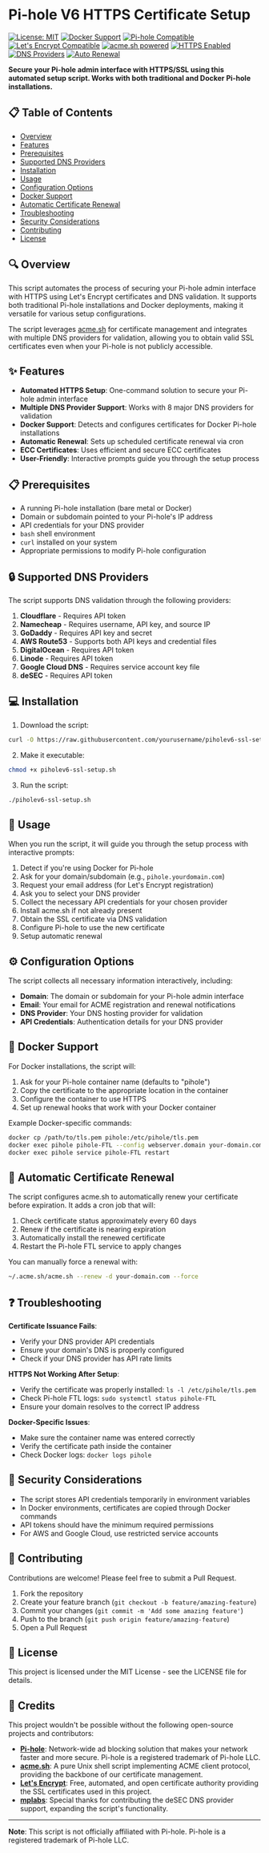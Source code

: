 # Pi-hole V6 HTTPS Certificate Setup 

[![License: MIT](https://img.shields.io/badge/License-MIT-yellow.svg)](https://opensource.org/licenses/MIT)
[![Docker Support](https://img.shields.io/badge/Docker-Support-blue)](https://www.docker.com/)
[![Pi-hole Compatible](https://img.shields.io/badge/Pi--hole-Compatible-green)](https://pi-hole.net/)
[![Let's Encrypt Compatible](https://img.shields.io/badge/Let%27s%20Encrypt-Compatible-brightgreen)](https://letsencrypt.org/)
[![acme.sh powered](https://img.shields.io/badge/acme.sh-powered-blue)](https://github.com/acmesh-official/acme.sh)
[![HTTPS Enabled](https://img.shields.io/badge/HTTPS-Enabled-brightgreen)]()
[![DNS Providers](https://img.shields.io/badge/DNS%20Providers-8-orange)]()
[![Auto Renewal](https://img.shields.io/badge/Auto%20Renewal-Enabled-success)]()

**Secure your Pi-hole admin interface with HTTPS/SSL using this automated setup script. Works with both traditional and Docker Pi-hole installations.**

## 📋 Table of Contents

- [Overview](#overview)
- [Features](#features)
- [Prerequisites](#prerequisites)
- [Supported DNS Providers](#supported-dns-providers)
- [Installation](#installation)
- [Usage](#usage)
- [Configuration Options](#configuration-options)
- [Docker Support](#docker-support)
- [Automatic Certificate Renewal](#automatic-certificate-renewal)
- [Troubleshooting](#troubleshooting)
- [Security Considerations](#security-considerations)
- [Contributing](#contributing)
- [License](#license)

## 🔍 Overview

This script automates the process of securing your Pi-hole admin interface with HTTPS using Let's Encrypt certificates and DNS validation. It supports both traditional Pi-hole installations and Docker deployments, making it versatile for various setup configurations.

The script leverages [acme.sh](https://github.com/acmesh-official/acme.sh) for certificate management and integrates with multiple DNS providers for validation, allowing you to obtain valid SSL certificates even when your Pi-hole is not publicly accessible.

## ✨ Features

- **Automated HTTPS Setup**: One-command solution to secure your Pi-hole admin interface
- **Multiple DNS Provider Support**: Works with 8 major DNS providers for validation
- **Docker Support**: Detects and configures certificates for Docker Pi-hole installations
- **Automatic Renewal**: Sets up scheduled certificate renewal via cron
- **ECC Certificates**: Uses efficient and secure ECC certificates
- **User-Friendly**: Interactive prompts guide you through the setup process

## 📋 Prerequisites

- A running Pi-hole installation (bare metal or Docker)
- Domain or subdomain pointed to your Pi-hole's IP address
- API credentials for your DNS provider
- `bash` shell environment
- `curl` installed on your system
- Appropriate permissions to modify Pi-hole configuration

## 🔒 Supported DNS Providers

The script supports DNS validation through the following providers:

1. **Cloudflare** - Requires API token
2. **Namecheap** - Requires username, API key, and source IP
3. **GoDaddy** - Requires API key and secret
4. **AWS Route53** - Supports both API keys and credential files
5. **DigitalOcean** - Requires API token
6. **Linode** - Requires API token
7. **Google Cloud DNS** - Requires service account key file
8. **deSEC** - Requires API token

## 💻 Installation

1. Download the script:

```bash
curl -O https://raw.githubusercontent.com/yourusername/piholev6-ssl-setup/main/piholev6-ssl-setup.sh
```

2. Make it executable:

```bash
chmod +x piholev6-ssl-setup.sh
```

3. Run the script:

```bash
./piholev6-ssl-setup.sh
```

## 🚀 Usage

When you run the script, it will guide you through the setup process with interactive prompts:

1. Detect if you're using Docker for Pi-hole
2. Ask for your domain/subdomain (e.g., `pihole.yourdomain.com`)
3. Request your email address (for Let's Encrypt registration)
4. Ask you to select your DNS provider
5. Collect the necessary API credentials for your chosen provider
6. Install acme.sh if not already present
7. Obtain the SSL certificate via DNS validation
8. Configure Pi-hole to use the new certificate
9. Setup automatic renewal

## ⚙️ Configuration Options

The script collects all necessary information interactively, including:

- **Domain**: The domain or subdomain for your Pi-hole admin interface
- **Email**: Your email for ACME registration and renewal notifications
- **DNS Provider**: Your DNS hosting provider for validation
- **API Credentials**: Authentication details for your DNS provider

## 🐳 Docker Support

For Docker installations, the script will:

1. Ask for your Pi-hole container name (defaults to "pihole")
2. Copy the certificate to the appropriate location in the container
3. Configure the container to use HTTPS
4. Set up renewal hooks that work with your Docker container

Example Docker-specific commands:

```bash
docker cp /path/to/tls.pem pihole:/etc/pihole/tls.pem
docker exec pihole pihole-FTL --config webserver.domain your-domain.com
docker exec pihole service pihole-FTL restart
```

## 🔄 Automatic Certificate Renewal

The script configures acme.sh to automatically renew your certificate before expiration. It adds a cron job that will:

1. Check certificate status approximately every 60 days
2. Renew if the certificate is nearing expiration
3. Automatically install the renewed certificate
4. Restart the Pi-hole FTL service to apply changes

You can manually force a renewal with:

```bash
~/.acme.sh/acme.sh --renew -d your-domain.com --force
```

## ❓ Troubleshooting

**Certificate Issuance Fails**:
- Verify your DNS provider API credentials
- Ensure your domain's DNS is properly configured
- Check if your DNS provider has API rate limits

**HTTPS Not Working After Setup**:
- Verify the certificate was properly installed: `ls -l /etc/pihole/tls.pem`
- Check Pi-hole FTL logs: `sudo systemctl status pihole-FTL`
- Ensure your domain resolves to the correct IP address

**Docker-Specific Issues**:
- Make sure the container name was entered correctly
- Verify the certificate path inside the container
- Check Docker logs: `docker logs pihole`

## 🔐 Security Considerations

- The script stores API credentials temporarily in environment variables
- In Docker environments, certificates are copied through Docker commands
- API tokens should have the minimum required permissions
- For AWS and Google Cloud, use restricted service accounts

## 🤝 Contributing

Contributions are welcome! Please feel free to submit a Pull Request.

1. Fork the repository
2. Create your feature branch (`git checkout -b feature/amazing-feature`)
3. Commit your changes (`git commit -m 'Add some amazing feature'`)
4. Push to the branch (`git push origin feature/amazing-feature`)
5. Open a Pull Request

## 📄 License

This project is licensed under the MIT License - see the LICENSE file for details.

## 🙏 Credits

This project wouldn't be possible without the following open-source projects and contributors:

- **[Pi-hole](https://pi-hole.net/)**: Network-wide ad blocking solution that makes your network faster and more secure. Pi-hole is a registered trademark of Pi-hole LLC.
- **[acme.sh](https://github.com/acmesh-official/acme.sh)**: A pure Unix shell script implementing ACME client protocol, providing the backbone of our certificate management.
- **[Let's Encrypt](https://letsencrypt.org/)**: Free, automated, and open certificate authority providing the SSL certificates used in this project.
- **[mplabs](https://github.com/mplabs)**: Special thanks for contributing the deSEC DNS provider support, expanding the script's functionality.

---

**Note**: This script is not officially affiliated with Pi-hole. Pi-hole is a registered trademark of Pi-hole LLC.
